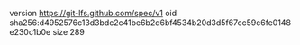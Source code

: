 version https://git-lfs.github.com/spec/v1
oid sha256:d4952576c13d3bdc2c41be6b2d6bf4534b20d3d5f67cc59c6fe0148e230c1b0e
size 289
